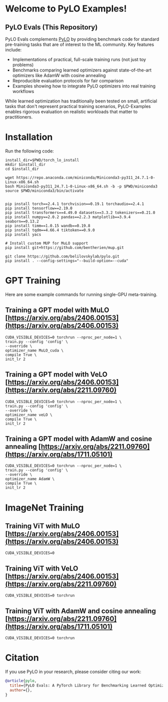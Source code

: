 # Welcome to PyLO Examples!


## PyLO Evals (This Repository)

PyLO Evals complements [PyLO](https://github.com/Belilovsky-Lab/pylo) by providing benchmark code for standard pre-training tasks that are of interest to the ML community. Key features include:

- Implementations of practical, full-scale training runs (not just toy problems)
- Benchmarks comparing learned optimizers against state-of-the-art optimizers like AdamW with cosine annealing
- Reproducible evaluation protocols for fair comparison
- Examples showing how to integrate PyLO optimizers into real training workflows

While learned optimization has traditionally been tested on small, artificial tasks that don't represent practical training scenarios, PyLO-Examples enables rigorous evaluation on realistic workloads that matter to practitioners.



# Installation 

Run the following code:
```
install_dir=$PWD/torch_lo_install
mkdir $install_dir
cd $install_dir

wget https://repo.anaconda.com/miniconda/Miniconda3-py311_24.7.1-0-Linux-x86_64.sh
bash Miniconda3-py311_24.7.1-0-Linux-x86_64.sh -b -p $PWD/miniconda3
source $PWD/miniconda3/bin/activate


pip install torch==2.4.1 torchvision==0.19.1 torchaudio==2.4.1
pip install tensorflow==2.19.0
pip install transformers==4.49.0 datasets==3.3.2 tokenizers==0.21.0
pip install numpy==2.0.2 pandas==2.2.3 matplotlib==3.9.4 seaborn==0.13.2
pip install timm==1.0.15 wandb==0.19.8
pip install tqdm==4.66.4 tiktoken==0.9.0
pip install yacs

# Install custom MUP for MuLO support
pip install git+https://github.com/bentherien/mup.git

git clone https://github.com/belilovskylab/pylo.git
pip install . --config-settings="--build-option=--cuda"
```

# GPT Training

Here are some example commands for running single-GPU meta-training.


## Training a GPT model with MuLO [https://arxiv.org/abs/2406.00153](https://arxiv.org/abs/2406.00153)
```
CUDA_VISIBLE_DEVICES=0 torchrun --nproc_per_node=1 \
train.py --config 'config' \
--override \
optimizer_name MuLO_cuda \
compile True \
init_lr 2
```

## Training a GPT model with VeLO [https://arxiv.org/abs/2406.00153](https://arxiv.org/abs/2211.09760)
```
CUDA_VISIBLE_DEVICES=0 torchrun --nproc_per_node=1 \
train.py --config 'config' \
--override \
optimizer_name veLO \
compile True \
init_lr 2
```

## Training a GPT model with AdamW and cosine annealing [https://arxiv.org/abs/2211.09760](https://arxiv.org/abs/1711.05101)
```
CUDA_VISIBLE_DEVICES=0 torchrun --nproc_per_node=1 \
train.py --config 'config' \
--override \
optimizer_name AdamW \
compile True \
init_lr 2
```

# ImageNet Training

## Training ViT with MuLO [https://arxiv.org/abs/2406.00153](https://arxiv.org/abs/2406.00153)
```
CUDA_VISIBLE_DEVICES=0 
```

## Training ViT with VeLO [https://arxiv.org/abs/2406.00153](https://arxiv.org/abs/2211.09760)
```
CUDA_VISIBLE_DEVICES=0 torchrun 
```

## Training ViT with AdamW and cosine annealing [https://arxiv.org/abs/2211.09760](https://arxiv.org/abs/1711.05101)
```
CUDA_VISIBLE_DEVICES=0 torchrun 
```


# Citation

If you use PyLO in your research, please consider citing our work:

```bibtex
@article{pylo,
  title={PyLO Evals: A PyTorch Library for Benchmarking Learned Optimizers},
  author={},
}
```
